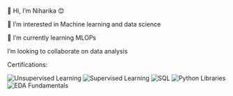 
👋 Hi, I’m Niharika 😊

👀 I’m interested in Machine learning and data science

🌱 I’m currently learning MLOPs

I’m looking to collaborate on data analysis

Certifications:

![Unsupervised Learning](https://github.com/Nchadha12/Nchadha12/assets/168663644/34cbddb7-667c-432a-80a1-54dcfb875153)
![Supervised Learning](https://github.com/Nchadha12/Nchadha12/assets/168663644/4c7426cd-008a-4cb8-a8da-f459929e6c7c)
![SQL](https://github.com/Nchadha12/Nchadha12/assets/168663644/8fb3a581-3a3e-4f84-8116-1dc9908c3cb9)
![Python Libraries](https://github.com/Nchadha12/Nchadha12/assets/168663644/ceaf3e96-b0d7-40d4-94cc-f3dec0ce00d5)
![EDA Fundamentals](https://github.com/Nchadha12/Nchadha12/assets/168663644/ff1ef7d4-ef77-4c86-bd52-a0e41018b374)
